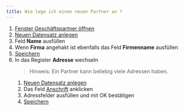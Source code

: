 ```yaml
---
title: Wie lege ich einen neuen Partner an ?
---
```

1. [Fenster Geschäftspartner öffnen](Wie_finde_und_öffne_ich_ein_Fenster)
1. [Neuen Datensatz anlegen](Wie_lege_ich_einen_neuen_datensatz_an)
1. Feld **Name** ausfüllen
1. Wenn **Firma** angehakt ist ebenfalls das Feld **Firmenname** ausfüllen
1. [Speichern](Wie_lege_ich_einen_neuen_datensatz_an)
1. In das Register **Adresse** wechseln
	> Hinweis: Ein Partner kann beliebig viele Adressen haben.
	1. [Neuen Datensatz anlegen](Wie_lege_ich_einen_neuen_datensatz_an)
	1. Das Feld [Anschrift](../images/de_feld_anschrift.png) anklicken
	1. Adressfelder ausfüllen und mit OK bestätigen
	1. [Speichern](Wie_lege_ich_einen_neuen_datensatz_an)
